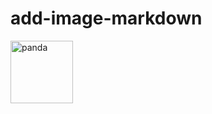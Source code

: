 # add-image-markdown


<img src="http://www.ybyx.net/UpPhotoFiles/%BE%C6%B6%BC%C0%CF%B2%C5%D1%A7/2011-06/20110629084048.jpg" alt="panda" style="width:100px !important">
